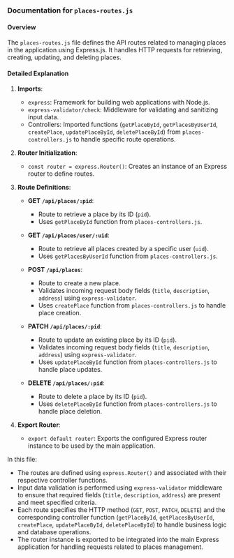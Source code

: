 ### Documentation for `places-routes.js`

#### Overview
The `places-routes.js` file defines the API routes related to managing places in the application using Express.js. It handles HTTP requests for retrieving, creating, updating, and deleting places.

#### Detailed Explanation

1. **Imports**:
   - `express`: Framework for building web applications with Node.js.
   - `express-validator/check`: Middleware for validating and sanitizing input data.
   - Controllers: Imported functions (`getPlaceById`, `getPlacesByUserId`, `createPlace`, `updatePlaceById`, `deletePlaceById`) from `places-controllers.js` to handle specific route operations.

2. **Router Initialization**:
   - `const router = express.Router()`: Creates an instance of an Express router to define routes.

3. **Route Definitions**:
   - **GET `/api/places/:pid`**:
     - Route to retrieve a place by its ID (`pid`).
     - Uses `getPlaceById` function from `places-controllers.js`.
   
   - **GET `/api/places/user/:uid`**:
     - Route to retrieve all places created by a specific user (`uid`).
     - Uses `getPlacesByUserId` function from `places-controllers.js`.
   
   - **POST `/api/places`**:
     - Route to create a new place.
     - Validates incoming request body fields (`title`, `description`, `address`) using `express-validator`.
     - Uses `createPlace` function from `places-controllers.js` to handle place creation.

   - **PATCH `/api/places/:pid`**:
     - Route to update an existing place by its ID (`pid`).
     - Validates incoming request body fields (`title`, `description`, `address`) using `express-validator`.
     - Uses `updatePlaceById` function from `places-controllers.js` to handle place updates.
   
   - **DELETE `/api/places/:pid`**:
     - Route to delete a place by its ID (`pid`).
     - Uses `deletePlaceById` function from `places-controllers.js` to handle place deletion.

4. **Export Router**:
   - `export default router`: Exports the configured Express router instance to be used by the main application.

In this file:
- The routes are defined using `express.Router()` and associated with their respective controller functions.
- Input data validation is performed using `express-validator` middleware to ensure that required fields (`title`, `description`, `address`) are present and meet specified criteria.
- Each route specifies the HTTP method (`GET`, `POST`, `PATCH`, `DELETE`) and the corresponding controller function (`getPlaceById`, `getPlacesByUserId`, `createPlace`, `updatePlaceById`, `deletePlaceById`) to handle business logic and database operations.
- The router instance is exported to be integrated into the main Express application for handling requests related to places management.